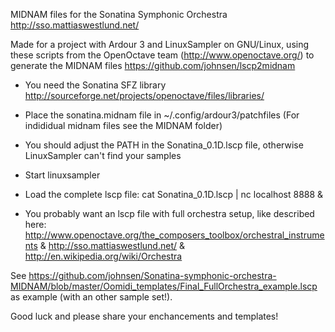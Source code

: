 MIDNAM files for the Sonatina Symphonic Orchestra
http://sso.mattiaswestlund.net/

Made for a project with Ardour 3 and LinuxSampler on GNU/Linux, using these scripts from the OpenOctave team (http://www.openoctave.org/) to generate the MIDNAM files
https://github.com/johnsen/lscp2midnam 


* You need the Sonatina SFZ library
http://sourceforge.net/projects/openoctave/files/libraries/

* Place the sonatina.midnam file in ~/.config/ardour3/patchfiles
(For indididual midnam files see the MIDNAM folder)

* You should adjust the PATH in the Sonatina_0.1D.lscp file, otherwise LinuxSampler can't find your samples

* Start linuxsampler

* Load the complete lscp file: 
cat Sonatina_0.1D.lscp | nc localhost 8888 &

* You probably want an lscp file with full orchestra setup, like described here: 
http://www.openoctave.org/the_composers_toolbox/orchestral_instruments &
http://sso.mattiaswestlund.net/ & 
http://en.wikipedia.org/wiki/Orchestra

See https://github.com/johnsen/Sonatina-symphonic-orchestra-MIDNAM/blob/master/Oomidi_templates/Final_FullOrchestra_example.lscp
as example (with an other sample set!).

Good luck and please share your enchancements and templates! 








